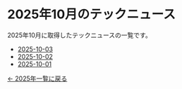 # 2025年10月のテックニュース

2025年10月に取得したテックニュースの一覧です。

- [2025-10-03](2025-10-03.md)
- [2025-10-02](2025-10-02.md)
- [2025-10-01](2025-10-01.md)

[← 2025年一覧に戻る](../index.md)
